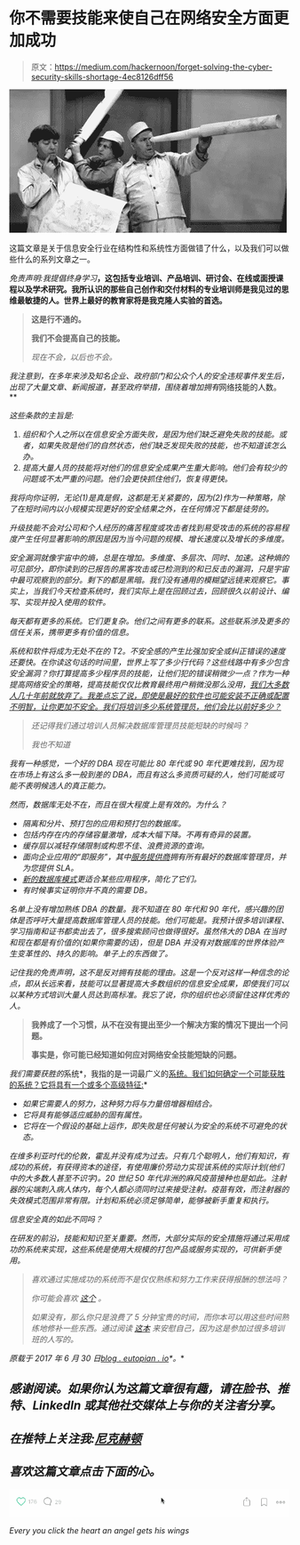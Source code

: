 # 你不需要技能来使自己在网络安全方面更加成功

> 原文：<https://medium.com/hackernoon/forget-solving-the-cyber-security-skills-shortage-4ec8126dff56>

![](img/6ee9bff0f916a6fe0f62430ef0d9ce35.png)

这篇文章是关于信息安全行业在结构性和系统性方面做错了什么，以及我们可以做些什么的系列文章之一。

*免责声明:我提倡终身学习*[](https://hackernoon.com/tagged/learning)**，这包括专业培训、产品培训、研讨会、在线或面授课程以及学术研究。我所认识的那些自己创作和交付材料的专业培训师是我见过的思维最敏捷的人。世界上最好的教育家将是我克隆人实验的首选。**

> **这是行不通的。**
> 
> **我们不会提高自己的技能。**
> 
> *现在不会，以后也不会。*

*我注意到，在多年来涉及知名企业、政府部门和公众个人的安全违规事件发生后，出现了大量文章、新闻报道，甚至政府举措，围绕着增加拥有*网络技能的人数。**

*这些条款的主旨是:*

1.  *组织和个人之所以在信息安全方面失败，是因为他们缺乏避免失败的技能。或者，如果失败是他们的自然状态，他们缺乏发现失败的技能，也不知道该怎么办。*
2.  *提高大量人员的技能将对他们的信息安全成果产生重大影响。他们会有较少的问题或不太严重的问题。他们会更快抓住他们，恢复得更快。*

*我将向你证明，无论(1)是真是假，这都是无关紧要的，因为(2)作为一种策略，除了在短时间内以小规模实现更好的安全结果之外，在任何情况下都是徒劳的。*

*升级技能不会对公司和个人经历的痛苦程度或攻击者找到易受攻击的系统的容易程度产生任何显著影响的原因是因为当今问题的规模、增长速度以及增长的多维度。*

*安全漏洞就像宇宙中的熵，总是在增加。多维度、多层次、同时、加速。这种熵的可见部分，即你读到的已报告的黑客攻击或已检测到的和已反击的漏洞，只是宇宙中最可观察到的部分。剩下的都是黑暗。我们没有通用的模糊望远镜来观察它。事实上，当我们今天检查系统时，我们实际上是在回顾过去，回顾很久以前设计、编写、实现并投入使用的软件。*

*每天都有更多的系统。它们更复杂。他们之间有更多的联系。这些联系涉及更多的信任关系，携带更多有价值的信息。*

*系统和软件将成为无处不在的 T2。不安全感的产生比强加安全或纠正错误的速度还要快。在你读这句话的时间里，世界上写了多少行代码？这些线路中有多少包含安全漏洞？你打算提高多少程序员的技能，让他们犯的错误稍微少一点？作为一种提高网络安全的策略，提高技能仅仅比教育最终用户稍微没那么没用，[我们大多数人几十年前就放弃了。我差点忘了说，即使是最好的软件也可能安装不正确或配置不明智，让你更加不安全。我们将培训多少系统管理员，他们会比以前好多少？](https://www.schneier.com/essays/archives/2006/04/is_user_education_wo.html)*

> *还记得我们通过培训人员解决数据库管理员技能短缺的时候吗？*
> 
> *我也不知道*

*我有一种感觉，一个好的 DBA 现在可能比 80 年代或 90 年代更难找到，因为现在市场上有这么多一般到差的 DBA，而且有这么多资质可疑的人，他们可能或可能不表明候选人的真正能力。*

*然而，数据库无处不在，而且在很大程度上是有效的。为什么？*

*   *隔离和分片、预打包的应用和预打包的数据库。*
*   *包括内存在内的存储容量激增，成本大幅下降。不再有奇异的装置。*
*   *缓存层以减轻存储限制或构思不佳、浪费资源的查询。*
*   *面向企业应用的“即服务”，其中[服务提供商](https://en.wikipedia.org/wiki/NetSuite)拥有所有最好的数据库管理员，并为您提供 SLA。*
*   *[新的数据库模式](https://en.wikipedia.org/wiki/NoSQL)更适合某些应用程序，简化了它们。*
*   *有时候事实证明你并不真的需要 DB。*

*名单上没有增加熟练 DBA 的数量。我不知道在 80 年代和 90 年代，感兴趣的团体是否呼吁大量提高数据库管理人员的技能。他们可能是。我预计很多培训课程、学习指南和证书都卖出去了，很多搜索顾问也做得很好。虽然伟大的 DBA 在当时和现在都是有价值的(如果你需要的话)，但是 DBA 并没有对数据库的世界体验产生变革性的、持久的影响。单子上的东西做了。*

*记住我的免责声明，这不是反对拥有技能的理由。这是一个反对这样一种信念的论点，即从长远来看，技能可以显著提高大多数组织的信息安全成果，即使我们可以以某种方式培训大量人员达到高标准。我忘了说，你的组织也必须留住这样优秀的人。*

> **我养成了一个习惯，从不在没有提出至少一个解决方案的情况下提出一个问题。**
> 
> **事实是，你可能已经知道如何应对网络安全技能短缺的问题。**

*我们需要获胜的*系统*，我指的是一词最广义的[系统。我们如何确定一个可能获胜的系统？它将具有一个或多个高级特征:](http://jamesclear.com/goals-systems)*

*   *如果它需要人的努力，这种努力将与力量倍增器相结合。*
*   *它将具有能够适应威胁的固有属性。*
*   *它将在一个假设的基础上运作，即失败是任何被认为安全的系统不可避免的状态。*

*在维多利亚时代的伦敦，霍乱并没有成为过去。只有几个聪明人，他们有知识，有成功的系统，有获得资本的途径，有使用廉价劳动力实现该系统的实际计划(他们中的大多数人甚至不识字)。20 世纪 50 年代非洲的麻风疫苗接种也是如此。注射器的尖端刺入病人体内，每个人都必须同时过来接受注射。疫苗有效，而注射器的失效模式范围非常有限。计划和系统必须足够简单，能够被新手重复和执行。*

*信息安全真的如此不同吗？*

*在研发的前沿，技能和知识至关重要。然而，大部分实际的安全措施将通过采用成功的系统来实现，这些系统是使用大规模的打包产品或服务实现的，可供新手使用。*

> *喜欢通过实施成功的系统而不是仅仅熟练和努力工作来获得报酬的想法吗？*
> 
> **你可能会喜欢* [*这个*](https://blog.eutopian.io/winning-systems--security-practitioners-1.-introduction/) *。**
> 
> **如果没有，那么你只是浪费了 5 分钟宝贵的时间，而你本可以用这些时间熟练地修补一些东西。通过阅读* [*这本*](https://blog.eutopian.io/winning-systems--security-practitioners-1.-introduction/) *来安慰自己，因为这是参加过很多培训班的人写的。**

**原载于 2017 年 6 月 30 日*[*blog . eutopian . io*](https://blog.eutopian.io/forget-solving-the-cyber-security-skills-shortage/)*。**

## *感谢阅读。如果你认为这篇文章很有趣，请在脸书、推特、LinkedIn 或其他社交媒体上与你的关注者分享。*

## *在推特上关注我:[尼克赫顿](https://medium.com/u/8b7457b530fb?source=post_page-----4ec8126dff56--------------------------------)*

## *喜欢这篇文章点击下面的心。*

*![](img/99b468657d4c9a18ebe3eb27fba4ef1d.png)*

*Every you click the heart an angel gets his wings*